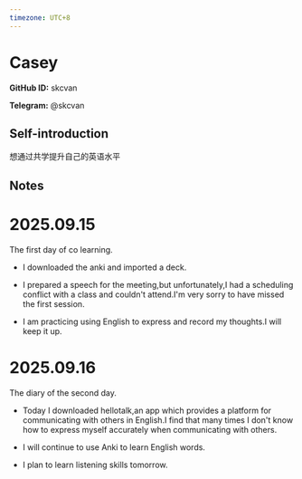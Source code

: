 ```yaml
---
timezone: UTC+8
---
```


# Casey

**GitHub ID:** skcvan

**Telegram:** @skcvan

## Self-introduction

想通过共学提升自己的英语水平

## Notes
<!-- Content_START -->
# 2025.09.15
<!-- DAILY_CHECKIN_2025-09-15_START -->
The first day of co learning.

-   I downloaded the anki and imported a deck.
    
-   I prepared a speech for the meeting,but unfortunately,I had a scheduling conflict with a class and couldn't attend.I'm very sorry to have missed the first session.
    
-   I am practicing using English to express and record my thoughts.I will keep it up.
<!-- DAILY_CHECKIN_2025-09-15_END -->


# 2025.09.16
<!-- DAILY_CHECKIN_2025-09-16_START -->
The diary of the second day.

-   Today I downloaded hellotalk,an app which provides a platform for communicating with others in English.I find that many times I don't know how to express myself accurately when communicating with others.
    
-   I will continue to use Anki to learn English words.
    
-   I plan to learn listening skills tomorrow.
<!-- DAILY_CHECKIN_2025-09-16_END -->
<!-- Content_END -->
